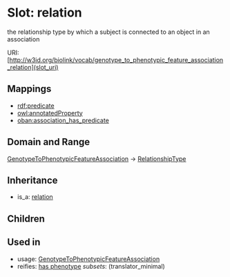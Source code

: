 # Slot: relation


the relationship type by which a subject is connected to an object in an association

URI: [http://w3id.org/biolink/vocab/genotype_to_phenotypic_feature_association_relation](slot_uri)
## Mappings

 * [rdf:predicate](http://purl.obolibrary.org/obo/rdf_predicate)
 * [owl:annotatedProperty](http://purl.obolibrary.org/obo/owl_annotatedProperty)
 * [oban:association_has_predicate](http://purl.obolibrary.org/obo/oban_association_has_predicate)
## Domain and Range

[GenotypeToPhenotypicFeatureAssociation](GenotypeToPhenotypicFeatureAssociation.md) -> [RelationshipType](RelationshipType.md)
## Inheritance

 *  is_a: [relation](relation.md)
## Children

## Used in

 *  usage: [GenotypeToPhenotypicFeatureAssociation](GenotypeToPhenotypicFeatureAssociation.md)
 *  reifies: [has phenotype](has_phenotype.md) *subsets*: (translator_minimal)
